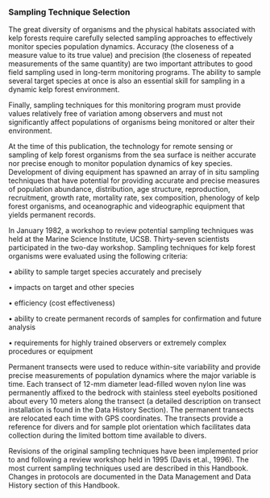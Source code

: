 
### **Sampling Technique Selection**

The great diversity of organisms and the physical habitats associated with kelp forests require carefully selected sampling approaches to effectively monitor species population dynamics. Accuracy (the closeness of a measure value to its true value) and precision (the closeness of repeated measurements of the same quantity) are two important attributes to good field sampling used in long-term monitoring programs. The ability to sample several target species at once is also an essential skill for sampling in a dynamic kelp forest environment. 

Finally, sampling techniques for this monitoring program must provide values relatively free of variation among observers and must not significantly affect populations of organisms being monitored or alter their environment.

At the time of this publication, the technology for remote sensing or sampling of kelp forest organisms from the sea surface is neither accurate nor precise enough to monitor population dynamics of key species. Development of diving equipment has spawned an array of in situ sampling techniques that have potential for providing accurate and precise measures of population abundance, distribution, age structure, reproduction, recruitment, growth rate, mortality rate, sex composition, phenology of kelp forest organisms, and oceanographic and videographic equipment that yields permanent records.

In January 1982, a workshop to review potential sampling techniques was held at the Marine Science Institute, UCSB. Thirty-seven scientists participated in the two-day workshop. Sampling techniques for kelp forest organisms were evaluated using the following criteria:

•	ability to sample target species accurately and precisely

•	impacts on target and other species

•	efficiency (cost effectiveness)

•	ability to create permanent records of samples for confirmation and future analysis

•	requirements for highly trained observers or extremely complex procedures or equipment

Permanent transects were used to reduce within-site variability and provide precise measurements of population dynamics where the major variable is time. Each transect of 12-mm diameter lead-filled woven nylon line was permanently affixed to the bedrock with stainless steel eyebolts positioned about every 10 meters along the transect (a detailed description on transect installation is found in the Data History Section). The permanent transects are relocated each time with GPS coordinates. The transects provide a reference for divers and for sample plot orientation which facilitates data collection during the limited bottom time available to divers.

Revisions of the original sampling techniques have been implemented prior to and following a review workshop held in 1995 (Davis et.al., 1996). The most current sampling techniques used are described in this Handbook. Changes in protocols are documented in the Data Management and Data History section of this Handbook.